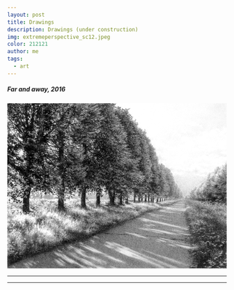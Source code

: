 ```yaml
---
layout: post
title: Drawings
description: Drawings (under construction)
img: extremeperspective_sc12.jpeg
color: 212121
author: me
tags:
  - art
---
```


<!-- * some text
{: toc} -->
<!-- # Under construction:  -->


<!-- [**Page with paintings**](mypaintingphotos) -->

#####   Far and away, 2016
![](/images-hq/extremeperspective_sc12.jpeg)
<br>
<hr>
<hr>
